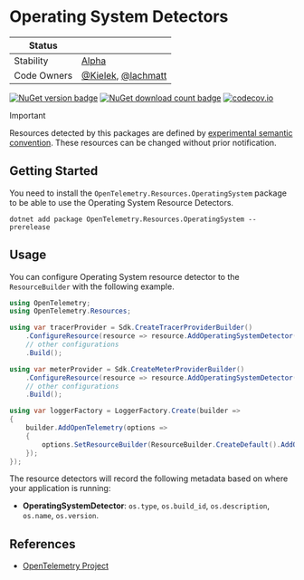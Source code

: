 # Operating System Detectors

| Status      |           |
| ----------- | --------- |
| Stability   | [Alpha](../../README.md#alpha) |
| Code Owners | [@Kielek](https://github.com/Kielek), [@lachmatt](https://github.com/lachmatt) |

[![NuGet version badge](https://img.shields.io/nuget/v/OpenTelemetry.Resources.OperatingSystem)](https://www.nuget.org/packages/OpenTelemetry.Resources.OperatingSystem)
[![NuGet download count badge](https://img.shields.io/nuget/dt/OpenTelemetry.Resources.OperatingSystem)](https://www.nuget.org/packages/OpenTelemetry.Resources.OperatingSystem)
[![codecov.io](https://codecov.io/gh/open-telemetry/opentelemetry-dotnet-contrib/branch/main/graphs/badge.svg?flag=unittests-Resources.OperatingSystem)](https://app.codecov.io/gh/open-telemetry/opentelemetry-dotnet-contrib?flags[0]=unittests-Resources.OperatingSystem)

> [!IMPORTANT]
> Resources detected by this packages are defined by [experimental semantic convention](https://github.com/open-telemetry/semantic-conventions/blob/v1.26.0/docs/resource/os.md).
> These resources can be changed without prior notification.

## Getting Started

You need to install the
`OpenTelemetry.Resources.OperatingSystem` package to be able to use the
Operating System Resource Detectors.

```shell
dotnet add package OpenTelemetry.Resources.OperatingSystem --prerelease
```

## Usage

You can configure Operating System resource detector to
the `ResourceBuilder` with the following example.

```csharp
using OpenTelemetry;
using OpenTelemetry.Resources;

using var tracerProvider = Sdk.CreateTracerProviderBuilder()
    .ConfigureResource(resource => resource.AddOperatingSystemDetector())
    // other configurations
    .Build();

using var meterProvider = Sdk.CreateMeterProviderBuilder()
    .ConfigureResource(resource => resource.AddOperatingSystemDetector())
    // other configurations
    .Build();

using var loggerFactory = LoggerFactory.Create(builder =>
{
    builder.AddOpenTelemetry(options =>
    {
        options.SetResourceBuilder(ResourceBuilder.CreateDefault().AddOperatingSystemDetector());
    });
});
```

The resource detectors will record the following metadata based on where
your application is running:

- **OperatingSystemDetector**: `os.type`, `os.build_id`, `os.description`,
  `os.name`, `os.version`.

## References

- [OpenTelemetry Project](https://opentelemetry.io/)
